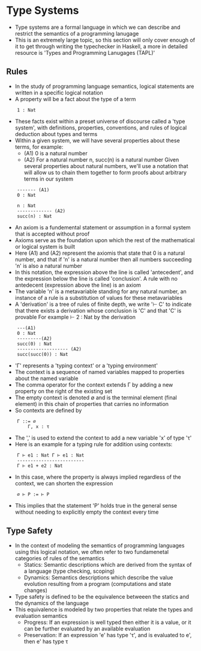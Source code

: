 # Type Systems
- Type systems are a formal language in which we can describe and restrict the semantics of a programming lanugage
- This is an extremely large topic, so this section will only cover enough of it to get through writing the typechecker in Haskell, a more in detailed resource is 'Types and Programming Lanugages (TAPL)'

## Rules
- In the study of programming language semantics, logical statements are written in a specific logical notation
- A property will be a fact about the type of a term
```
    1 : Nat
```
- These facts exist within a preset universe of discourse called a 'type system', with definitions, properties, conventions, and rules of logical deduction about types and terms
- Within a given system, we will have several properties about these terms, for example:
    - (A1) 0 is a natural number
    - (A2) For a natural number n, succ(n) is a natural number
Given several properties about natural numbers, we'll use a notation that will allow us to chain them together to form proofs about arbitrary terms in our system
```
    ------- (A1)
    0 : Nat
    
    n : Nat
    ------------- (A2)
    succ(n) : Nat
```
- An axiom is a fundemental statement or assumption in a formal system that is accepted without proof
- Axioms serve as the foundation upon which the rest of the mathematical or logical system is built
- Here (A1) and (A2) represent the axiomis that state that 0 is a natural number, and that if 'n' is a natural number then all numbers succeeding 'n' is also a natural number
- In this notation, the expression above the line is called 'antecedent', and the expression below the line is called 'conclusion'. A rule with no antedecent (expression above the line) is an axiom
- The variable 'n' is a metavariable standing for any natural number, an instance of a rule is a substitution of values for these metavariables
- A 'derivation' is a tree of rules of finite depth, we write '⊢ C' to indicate that there exists a derivation whose conclusion is 'C' and that 'C' is provable
For example ⊢ 2 : Nat by the derivation
```
    ---(A1)
    0 : Nat
    ---------(A2)
    succ(0) : Nat
    ------------------- (A2)
    succ(succ(0)) : Nat
```
- 'Γ' represents a 'typing context' or a 'typing environment'
- The context is a sequence of named variables mapped to properties about the named variable
- The comma operator for the context extends Γ by adding a new property on the right of the existing set
- The empty context is denoted ∅ and is the terminal element (final element) in this chain of properties that carries no information
- So contexts are defined by
```
    Γ ::= ∅
        Γ, x : τ
```
- The ',' is used to extend the context to add a new variable 'x' of type 'τ'
- Here is an example for a typing rule for addition using contexts:
```
    Γ ⊢ e1 : Nat Γ ⊢ e1 : Nat
    -------------------------
    Γ ⊢ e1 + e2 : Nat 
```
- In this case, where the property is always implied regardless of the context, we can shorten the expression
```
    ∅ ⊢ P := ⊢ P
```
- This implies that the statement 'P' holds true in the general sense without needing to explicitly empty the context every time

## Type Safety
- In the context of modeling the semantics of programming languages using this logical notation, we often refer to two fundamenetal categories of rules of the semantics
    - Statics: Semantic descriptions which are derived from the syntax of a language (type checking, scoping)
    - Dynamics: Semantics descriptions which describe the value evolution resulting from a program (computations and state changes)
- Type safety is defined to be the equivalence betweeen the statics and the dynamics of the language
- This equivalence is modeled by two properties that relate the types and evaluation semantics
    - Progress: If an expression is well typed then either it is a value, or it can be further evaluated by an available evaluation
    - Preservation: If an expression 'e' has type 'τ', and is evaluated to e', then e' has type τ

